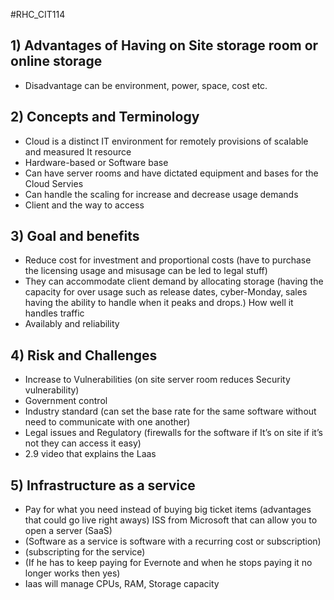 #RHC_CIT114
##  1) Advantages of Having on Site storage room or online storage 
- Disadvantage can be environment, power, space, cost etc. 
## 2) Concepts and Terminology  
- Cloud is a distinct IT environment for remotely provisions of scalable and measured It resource 
- Hardware-based or Software base 
- Can have server rooms and have dictated equipment and bases for the Cloud Servies 
- Can handle the scaling for increase and decrease usage demands 
- Client and the way to access  
## 3) Goal and benefits 
- Reduce cost for investment and proportional costs (have to purchase the licensing usage and misusage can be led to legal stuff)
- They can accommodate client demand by allocating storage (having the capacity for over usage such as release dates, cyber-Monday, sales having the ability to handle when it peaks and drops.) How well it handles traffic 
- Availably and reliability
## 4) Risk and Challenges 
- Increase to Vulnerabilities (on site server room reduces Security vulnerability) 
- Government control 
- Industry standard (can set the base rate for the same software without need to communicate with one another) 
- Legal issues and Regulatory (firewalls for the software if It’s on site if it’s not they can access it easy) 
- 2.9 video that explains the Laas
## 5) Infrastructure as a service
- Pay for what you need instead of buying big ticket items (advantages that could go live right aways) ISS from Microsoft that can allow you to open a server (SaaS) 
- (Software as a service is software with a recurring cost or subscription)
- (subscripting for the service) 
- (If he has to keep paying for Evernote and when he stops paying it no longer works then yes) 
- Iaas will manage CPUs, RAM, Storage capacity 
